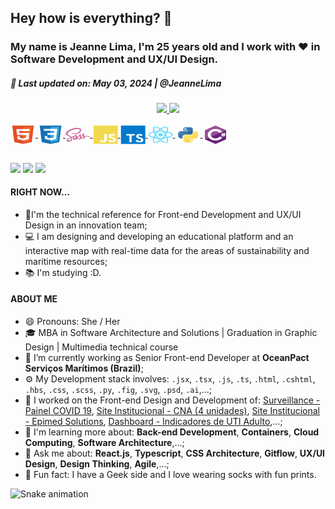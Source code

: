 <!--
**JeanneLima/JeanneLima** is a ✨ _special_ ✨ repository because its `README.md` (this file) appears on your GitHub profile.

Here are some ideas to get you started:

- 🔭 I’m currently working on ...
- 🌱 I’m currently learning ...
- 👯 I’m looking to collaborate on ...
- 🤔 I’m looking for help with ...
- 💬 Ask me about ...
- 📫 How to reach me: ...
- 😄 Pronouns: ...
- ⚡ Fun fact: ...
-->

## Hey how is everything? 👋
### My name is Jeanne Lima, I'm 25 years old and I work with ❤️ in Software Development and UX/UI Design.
##### 📅 Last updated on: May 03, 2024 | @JeanneLima

<!--
Dashboards personalizados
-->

<div align="center">
  <a href="https://github.com/JeanneLima">
  <img height="180em" src="https://github-readme-stats.vercel.app/api?username=JeanneLima&show_icons=true&theme=dracula&include_all_commits=true&count_private=true"/>
  <img height="180em" src="https://github-readme-stats.vercel.app/api/top-langs/?username=JeanneLima&layout=compact&langs_count=8&theme=dracula"/>
</div>
<div style="display: inline_block"><br>
    <img align="center" alt="JeanneLima-HTML" height="30" width="40" src="https://raw.githubusercontent.com/devicons/devicon/master/icons/html5/html5-original.svg">
  <img align="center" alt="JeanneLima-CSS" height="30" width="40" src="https://raw.githubusercontent.com/devicons/devicon/master/icons/css3/css3-original.svg">
  <img align="center" alt="JeanneLima-Sass" height="30" width="40" src="https://raw.githubusercontent.com/devicons/devicon/master/icons/sass/sass-original.svg">
  <img align="center" alt="JeanneLima-Js" height="30" width="40" src="https://raw.githubusercontent.com/devicons/devicon/master/icons/javascript/javascript-plain.svg">
  <img align="center" alt="JeanneLima-Ts" height="30" width="40" src="https://raw.githubusercontent.com/devicons/devicon/master/icons/typescript/typescript-plain.svg">
  <img align="center" alt="JeanneLima-React" height="30" width="40" src="https://raw.githubusercontent.com/devicons/devicon/master/icons/react/react-original.svg">
  <img align="center" alt="JeanneLima-Csharp" height="30" width="40" src="https://raw.githubusercontent.com/devicons/devicon/master/icons/python/python-original.svg">
  <img align="center" alt="JeanneLima-Csharp" height="30" width="40" src="https://raw.githubusercontent.com/devicons/devicon/master/icons/csharp/csharp-original.svg">
  <!-- <img align="right" alt="JeanneLima-pic" height="150" style="border-radius:50px;" src="https://drive.google.com/file/d/1GZ16moH6pfRvtSb9RwWvLPa5ZPdcmn1z/view?usp=sharing"> -->
</div>
  
  ##
 
<div> 
  <a href="https://www.behance.net/jeannelimac442/" target="_blank"><img src="https://img.shields.io/badge/Behance-0000FF?style=for-the-badge&logo=behance&logoColor=white" target="_blank"></a>
  <a href = "mailto:jeannelima.profissional@gmail.com"><img src="https://img.shields.io/badge/-Gmail-%23333?style=for-the-badge&logo=gmail&logoColor=white" target="_blank"></a>
  <a href="https://www.linkedin.com/in/jeannecslima/" target="_blank"><img src="https://img.shields.io/badge/-LinkedIn-%230077B5?style=for-the-badge&logo=linkedin&logoColor=white" target="_blank"></a>  
</div>


#### RIGHT NOW...

- 💪I'm the technical reference for Front-end Development and UX/UI Design in an innovation team;
- 💻 I am designing and developing an educational platform and an interactive map with real-time data for the areas of sustainability and maritime resources;
- 📚 I'm studying :D.

#### ABOUT ME
- 😄 Pronouns: She / Her
- 🎓 MBA in Software Architecture and Solutions | Graduation in Graphic Design | Multimedia technical course
- 🏢 I’m currently working as Senior Front-end Developer at **OceanPact Serviços Marítimos (Brazil)**;
- ⚙️ My Development stack involves: `.jsx`, `.tsx`, `.js`, `.ts`, `.html`, `.cshtml`, `.hbs`, `.css`, `.scss`, `.py`, `.fig`, `.svg`, `.psd`, `.ai`,...;
- 🔨 I worked on the Front-end Design and Development of: [Surveillance - Painel COVID 19](https://www.youtube.com/watch?v=Db1u-3RShmI), [Site Institucional - CNA (4 unidades)](https://www.behance.net/gallery/121869253/Site-Institucional-CNA-2020), [Site Institucional - Epimed Solutions](https://www.epimedsolutions.com/), [Dashboard - Indicadores de UTI Adulto](https://www.youtube.com/watch?v=ZriRPYV-az4),...;
- 🌱 I'm learning more about: **Back-end Development**, **Containers**, **Cloud Computing**, **Software Architecture**,...;
- 💬 Ask me about: **React.js**, **Typescript**, **CSS Architecture**, **Gitflow**, **UX/UI Design**, **Design Thinking**, **Agile**,...;
- 💎 Fun fact: I have a Geek side and I love wearing socks with fun prints.
 
<!-- Animação dos commits -->
![Snake animation](https://github.com/JeanneLima/JeanneLima/blob/output/github-contribution-grid-snake.svg)
